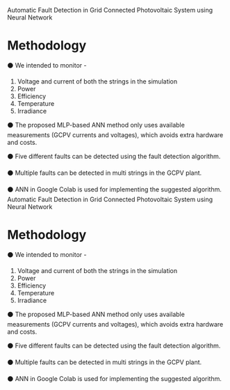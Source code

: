 Automatic Fault Detection in Grid Connected Photovoltaic System using Neural Network 
# Methodology
⚫ We intended to monitor - 
1. Voltage and current of both the strings in the simulation
2. Power
3. Efficiency
4. Temperature 
5. Irradiance

⚫ The proposed MLP-based ANN method only uses available measurements (GCPV currents and voltages), which avoids extra hardware and costs.

⚫ Five different faults can be detected using the fault detection algorithm.

⚫ Multiple faults can be detected in multi strings in the GCPV plant.

⚫ ANN in Google Colab is used for implementing the suggested algorithm.
Automatic Fault Detection in Grid Connected Photovoltaic System using Neural Network 
# Methodology
⚫ We intended to monitor - 
1. Voltage and current of both the strings in the simulation
2. Power
3. Efficiency
4. Temperature 
5. Irradiance

⚫ The proposed MLP-based ANN method only uses available measurements (GCPV currents and voltages), which avoids extra hardware and costs.

⚫ Five different faults can be detected using the fault detection algorithm.

⚫ Multiple faults can be detected in multi strings in the GCPV plant.

⚫ ANN in Google Colab is used for implementing the suggested algorithm.
